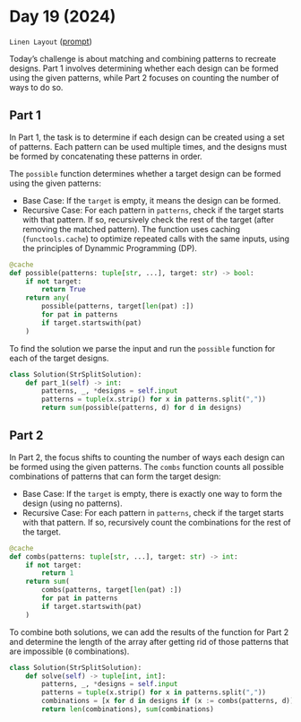 # Day 19 (2024)

`Linen Layout` ([prompt](https://adventofcode.com/2024/day/19))

Today’s challenge is about matching and combining patterns to recreate designs. Part 1 involves determining whether each design can be formed using the given patterns, while Part 2 focuses on counting the number of ways to do so.

## Part 1
In Part 1, the task is to determine if each design can be created using a set of patterns. Each pattern can be used multiple times, and the designs must be formed by concatenating these patterns in order.  

The `possible` function determines whether a target design can be formed using the given patterns:
- Base Case: If the `target` is empty, it means the design can be formed.
- Recursive Case: For each pattern in `patterns`, check if the target starts with that pattern. If so, recursively check the rest of the target (after removing the matched pattern).
The function uses caching (`functools.cache`) to optimize repeated calls with the same inputs, using the principles of Dynammic Programming (DP).
```py
@cache
def possible(patterns: tuple[str, ...], target: str) -> bool:
    if not target:
        return True
    return any(
        possible(patterns, target[len(pat) :])
        for pat in patterns
        if target.startswith(pat)
    )
```
To find the solution we parse the input and run the `possible` function for each of the target designs.
```py
class Solution(StrSplitSolution):
    def part_1(self) -> int:
        patterns, _, *designs = self.input
        patterns = tuple(x.strip() for x in patterns.split(","))
        return sum(possible(patterns, d) for d in designs)
```

## Part 2
In Part 2, the focus shifts to counting the number of ways each design can be formed using the given patterns.
The `combs` function counts all possible combinations of patterns that can form the target design:
- Base Case: If the `target` is empty, there is exactly one way to form the design (using no patterns).
- Recursive Case: For each pattern in `patterns`, check if the target starts with that pattern. If so, recursively count the combinations for the rest of the target.
```py
@cache
def combs(patterns: tuple[str, ...], target: str) -> int:
    if not target:
        return 1
    return sum(
        combs(patterns, target[len(pat) :])
        for pat in patterns
        if target.startswith(pat)
    )
```
To combine both solutions, we can add the results of the function for Part 2 and determine the length of the array after getting rid of those patterns that are impossible (`0` combinations).
```py
class Solution(StrSplitSolution):
    def solve(self) -> tuple[int, int]:
        patterns, _, *designs = self.input
        patterns = tuple(x.strip() for x in patterns.split(","))
        combinations = [x for d in designs if (x := combs(patterns, d)) != 0]
        return len(combinations), sum(combinations)
```